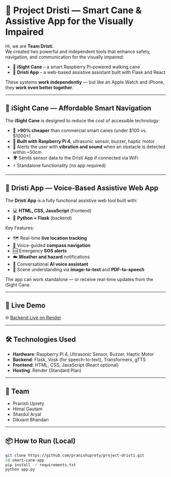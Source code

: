 # 🦯 Project Dristi — Smart Cane & Assistive App for the Visually Impaired

Hi, we are **Team Dristi**.  
We created two powerful and independent tools that enhance safety, navigation, and communication for the visually impaired:

- 🦯 **iSight Cane** – a smart Raspberry Pi-powered walking cane
- 📱 **Dristi App** – a web-based assistive assistant built with Flask and React

These systems **work independently** — but like an Apple Watch and iPhone, they **work even better together**.

---

## 🦯 iSight Cane — Affordable Smart Navigation

The **iSight Cane** is designed to reduce the cost of accessible technology:

- 💸 **>90% cheaper** than commercial smart canes (under $100 vs. $1000+)
- 🧠 **Built with Raspberry Pi 4**, ultrasonic sensor, buzzer, haptic motor
- 🛑 Alerts the user with **vibration and sound** when an obstacle is detected within ~50cm
- 🌍 Sends sensor data to the Dristi App if connected via WiFi
- ⚡ Standalone functionality (no app required)

---

## 🧠 Dristi App — Voice-Based Assistive Web App

The **Dristi App** is a fully functional assistive web tool built with:

- 💻 **HTML, CSS, JavaScript** (frontend)  
- 🐍 **Python + Flask** (backend)

Key Features:
- 🗺️ Real-time **live location tracking**
- 🧭 Voice-guided **compass navigation**
- 🆘 Emergency **SOS alerts**
- ☁️ **Weather and hazard** notifications
- 🧠 Conversational **AI voice assistant**
- 📄 Scene understanding via **image-to-text** and **PDF-to-speech**

The app can work standalone — or receive real-time updates from the iSight Cane.

---

## 🔗 Live Demo

🌐 [Backend Live on Render](https://project-dristi.onrender.com)

---

## 🛠️ Technologies Used

- **Hardware**: Raspberry Pi 4, Ultrasonic Sensor, Buzzer, Haptic Motor
- **Backend**: Flask, Vosk (for speech-to-text), Transformers, gTTS
- **Frontend**: HTML, CSS, JavaScript (React optional)
- **Hosting**: Render (Standard Plan)

---

## 🤝 Team

- Pranish Uprety  
- Himal Gautam
- Shardul Aryal
- Dikxant Bhandari

---

## 📦 How to Run (Local)

```bash
git clone https://github.com/pranishuprety/project-dristi.git
cd smart-cane-app
pip install -r requirements.txt
python app.py
